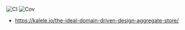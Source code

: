 ![CI](../../workflows/CI/badge.svg) ![Cov](../gh-pages/docs/badge_linecoverage.svg)

* https://kalele.io/the-ideal-domain-driven-design-aggregate-store/
